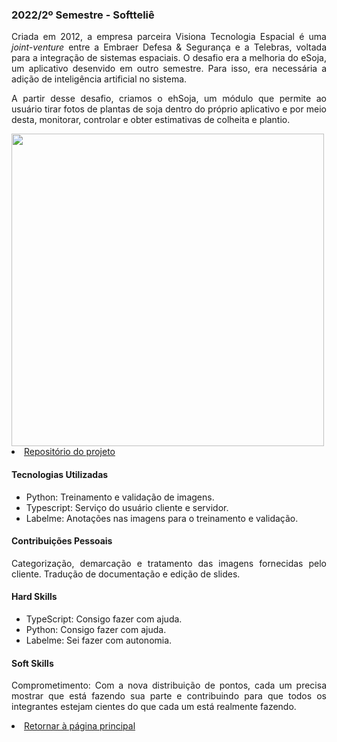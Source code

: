 ### 2022/2º Semestre - Softteliê

<p align="justify">Criada em 2012, a empresa parceira Visiona Tecnologia Espacial é uma <i>joint-venture</i> entre a Embraer Defesa & Segurança e a Telebras, voltada para a integração de sistemas espaciais. O desafio era a melhoria do eSoja, um aplicativo desenvido em outro semestre. Para isso, era necessária a adição de inteligência artificial no sistema.</p> 
<p align="justify">A partir desse desafio, criamos o ehSoja, um módulo que permite ao usuário tirar fotos de plantas de soja dentro do próprio aplicativo e por meio desta, monitorar, controlar e obter estimativas de colheita e plantio. </p>

<img src="https://github.com/barbaraport/softtelie-ehsoja/blob/main/docs/Mockups/after/registro.png"  height="500px">

<li><a href="https://github.com/barbaraport/softtelie-ehsoja">Repositório do projeto</a></li>

#### Tecnologias Utilizadas
- Python: Treinamento e validação de imagens.
- Typescript: Serviço do usuário cliente e servidor.
- Labelme: Anotações nas imagens para o treinamento e validação.

#### Contribuições Pessoais
<p align="justify">Categorização, demarcação e tratamento das imagens fornecidas pelo cliente. Tradução de documentação e edição de slides.</p>

#### Hard Skills
- TypeScript: Consigo fazer com ajuda.
- Python: Consigo fazer com ajuda.
- Labelme: Sei fazer com autonomia.

#### Soft Skills
<p align="justify">Comprometimento: Com a nova distribuição de pontos, cada um precisa mostrar que está fazendo sua parte e contribuindo para que todos os integrantes estejam cientes do que cada um está realmente fazendo.</p>


<li><a href="https://github.com/YamadaYuu/Portifolio/blob/main/README.md">Retornar à página principal</a></li>
